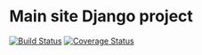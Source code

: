 # Main site Django project
[![Build Status](https://travis-ci.org/alphageek-xyz/site.svg?branch=master)](https://travis-ci.org/alphageek-xyz/site)
[![Coverage Status](https://coveralls.io/repos/github/alphageek-xyz/site/badge.png?branch=master)](https://coveralls.io/github/alphageek-xyz/site?branch=master)
